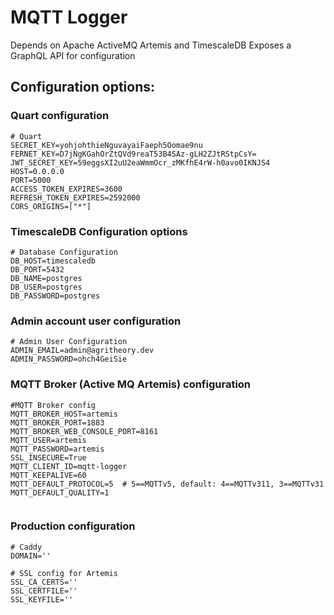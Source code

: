 # MQTT Logger

Depends on Apache ActiveMQ Artemis and TimescaleDB
Exposes a GraphQL API for configuration

## Configuration options:

### Quart configuration

```env
# Quart
SECRET_KEY=yohjohthieNguvayaiFaeph5Oomae9nu
FERNET_KEY=D7jNgKGahOrZtQVd9reaT53B4SAz-gLH2ZJtRStpCsY=
JWT_SECRET_KEY=59eggsXI2uU2eaWmmOcr_zMKfhE4rW-h0avo0IKNJS4
HOST=0.0.0.0
PORT=5000
ACCESS_TOKEN_EXPIRES=3600
REFRESH_TOKEN_EXPIRES=2592000
CORS_ORIGINS=["*"]
```

### TimescaleDB Configuration options
```env
# Database Configuration
DB_HOST=timescaledb
DB_PORT=5432
DB_NAME=postgres
DB_USER=postgres
DB_PASSWORD=postgres
```

### Admin account user configuration
```env
# Admin User Configuration
ADMIN_EMAIL=admin@agritheory.dev
ADMIN_PASSWORD=ohch4GeiSie
```

### MQTT Broker (Active MQ Artemis) configuration
```env
#MQTT Broker config
MQTT_BROKER_HOST=artemis
MQTT_BROKER_PORT=1883
MQTT_BROKER_WEB_CONSOLE_PORT=8161
MQTT_USER=artemis
MQTT_PASSWORD=artemis
SSL_INSECURE=True
MQTT_CLIENT_ID=mqtt-logger
MQTT_KEEPALIVE=60
MQTT_DEFAULT_PROTOCOL=5  # 5==MQTTv5, default: 4==MQTTv311, 3==MQTTv31
MQTT_DEFAULT_QUALITY=1


```

### Production configuration
```env
# Caddy
DOMAIN=''

# SSL config for Artemis
SSL_CA_CERTS=''
SSL_CERTFILE=''
SSL_KEYFILE=''
```
